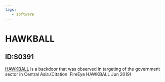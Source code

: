 ```yaml
---
tags:
   - software
---
```

# HAWKBALL
## ID:S0391
[HAWKBALL](/mitre/software/S0391) is a backdoor that was observed in targeting of the government sector in Central Asia.(Citation: FireEye HAWKBALL Jun 2019)
